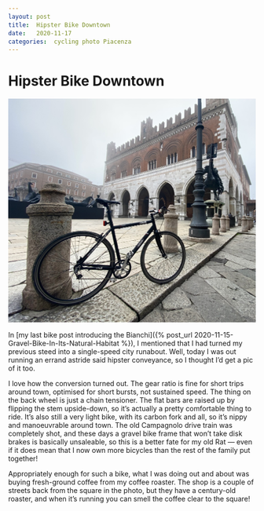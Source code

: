 ```yaml
---
layout: post
title:  Hipster Bike Downtown 
date:   2020-11-17 
categories:  cycling photo Piacenza 
---
```


# Hipster Bike Downtown


![](/images/IMG_1488.jpg)

In [my last bike post introducing the Bianchi]({% post_url 2020-11-15-Gravel-Bike-In-Its-Natural-Habitat %}), I mentioned that I had turned my previous steed into a single-speed city runabout. Well, today I was out running an errand astride said hipster conveyance, so I thought I’d get a pic of it too.

I love how the conversion turned out. The gear ratio is fine for short trips around town, optimised for short bursts, not sustained speed. The thing on the back wheel is just a chain tensioner. The flat bars are raised up by flipping the stem upside-down, so it’s actually a pretty comfortable thing to ride. It’s also still a very light bike, with its carbon fork and all, so it’s nippy and manoeuvrable around town. The old Campagnolo drive train was completely shot, and these days a gravel bike frame that won’t take disk brakes is basically unsaleable, so this is a better fate for my old Rat — even if it does mean that I now own more bicycles than the rest of the family put together!

Appropriately enough for such a bike, what I was doing out and about was buying fresh-ground coffee from my coffee roaster. The shop is a couple of streets back from the square in the photo, but they have a century-old roaster, and when it’s running you can smell the coffee clear to the square!

